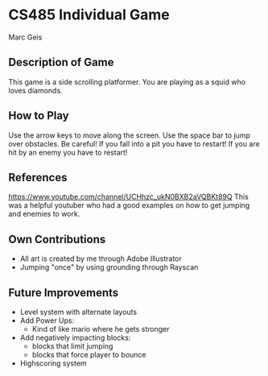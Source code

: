 # CS485 Individual Game
Marc Geis

## Description of Game
This game is a side scrolling platformer. You are playing as a squid who loves diamonds.


## How to Play
Use the arrow keys to move along the screen. Use the space bar to jump over obstacles.
Be careful! If you fall into a pit you have to restart! If you are hit by an enemy you have to restart!


## References
https://www.youtube.com/channel/UCHhzc_ukN0BXB2aVQBKt89Q
This was a helpful youtuber who had a good examples on how to get jumping and enemies to work.

## Own Contributions
* All art is created by me through Adobe Illustrator
* Jumping "once" by using grounding through Rayscan

## Future Improvements
* Level system with alternate layouts
* Add Power Ups:
    * Kind of like mario where he gets stronger
* Add negatively impacting blocks:
    * blocks that limit jumping
    * blocks that force player to bounce
* Highscoring system
